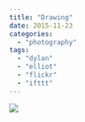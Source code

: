 ```yaml
---
title: "Drawing"
date: 2015-11-23
categories: 
  - "photography"
tags: 
  - "dylan"
  - "elliot"
  - "flickr"
  - "ifttt"
---
```


![](https://farm6.staticflickr.com/5689/22794543119_21b4ce2bb5_b.jpg)
